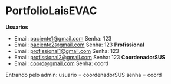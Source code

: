 # PortfolioLaisEVAC
**Usuarios**
- Email: paciente1@gmail.com Senha: 123
- Email: paciente2@gmail.com Senha: 123
**Profissional**
- Email: profissional1@gmail.com Senha: 123
- Email: profissional2@gmail.com Senha: 123
**CoordenadorSUS**
- Email: coord@gmail.com Senha: coord

Entrando pelo admin: usuario = coordenadorSUS senha = coord